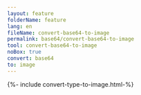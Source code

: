 ```yaml
---
layout: feature
folderName: feature
lang: en
fileName: convert-base64-to-image
permalink: base64/convert-base64-to-image
tool: convert-base64-to-image
noBox: true
convert: base64
to: image
---
```


{%- include convert-type-to-image.html-%}
